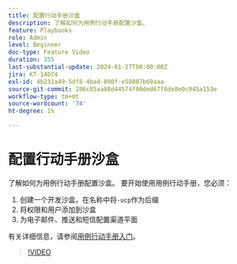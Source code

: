 ```yaml
---
title: 配置行动手册沙盒
description: 了解如何为用例行动手册配置沙盒。
feature: Playbooks
role: Admin
level: Beginner
doc-type: Feature Video
duration: 355
last-substantial-update: 2024-01-27T00:00:00Z
jira: KT-14074
exl-id: 4b231a49-5df8-4bad-800f-e58807b69aaa
source-git-commit: 286c85aa88d44574f00ded67f0de8e0c945a153e
workflow-type: tm+mt
source-wordcount: '74'
ht-degree: 1%

---
```


# 配置行动手册沙盒

了解如何为用例行动手册配置沙盒。 要开始使用用例行动手册，您必须：

1. 创建一个开发沙盒，在名称中将`-ucp`作为后缀
1. 将权限和用户添加到沙盒
1. 为电子邮件、推送和短信配置渠道平面

有关详细信息，请参阅[用例行动手册入门](https://experienceleague.adobe.com/docs/experience-platform/use-case-playbooks/playbooks/get-started.html?lang=zh-Hans)。

>[!VIDEO](https://video.tv.adobe.com/v/3426987/?learn=on&enablevpops)
